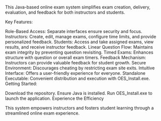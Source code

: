 This Java-based online exam system simplifies exam creation, delivery, evaluation, and feedback for both instructors and students.

Key Features:

Role-Based Access: Separate interfaces ensure security and focus.
Instructors: Create, edit, manage exams, configure time limits, and provide personalized feedback.
Students: Access and take assigned exams, view results, and receive instructor feedback.
Linear Question Flow: Maintains exam integrity by preventing question revisiting.
Timed Exams: Enhances structure with question or overall exam timers.
Feedback Mechanism: Instructors can provide valuable feedback for student growth.
Secure Environment: Discourages cheating by restricting exam site exits.
Intuitive Interface: Offers a user-friendly experience for everyone.
Standalone Executable: Convenient distribution and execution with OES_Install.exe.
Getting Started:

Download the repository.
Ensure Java is installed.
Run OES_Install.exe to launch the application.
Experience the Efficiency

This system empowers instructors and fosters student learning through a streamlined online exam experience.
